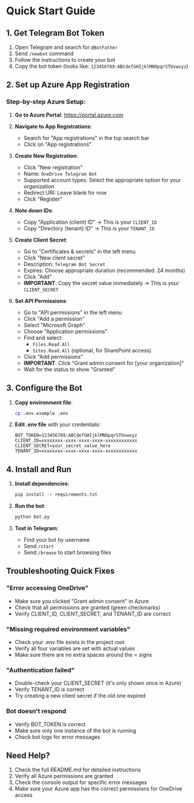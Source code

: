 # Quick Start Guide

## 1. Get Telegram Bot Token

1. Open Telegram and search for `@BotFather`
2. Send `/newbot` command
3. Follow the instructions to create your bot
4. Copy the bot token (looks like: `123456789:ABCdefGHIjklMNOpqrSTUvwxyz`)

## 2. Set up Azure App Registration

### Step-by-step Azure Setup:

1. **Go to Azure Portal**: https://portal.azure.com
2. **Navigate to App Registrations**:
   - Search for "App registrations" in the top search bar
   - Click on "App registrations"

3. **Create New Registration**:
   - Click "New registration"
   - Name: `OneDrive Telegram Bot`
   - Supported account types: Select the appropriate option for your organization
   - Redirect URI: Leave blank for now
   - Click "Register"

4. **Note down IDs**:
   - Copy "Application (client) ID" → This is your `CLIENT_ID`
   - Copy "Directory (tenant) ID" → This is your `TENANT_ID`

5. **Create Client Secret**:
   - Go to "Certificates & secrets" in the left menu
   - Click "New client secret"
   - Description: `Telegram Bot Secret`
   - Expires: Choose appropriate duration (recommended: 24 months)
   - Click "Add"
   - **IMPORTANT**: Copy the secret value immediately → This is your `CLIENT_SECRET`

6. **Set API Permissions**:
   - Go to "API permissions" in the left menu
   - Click "Add a permission"
   - Select "Microsoft Graph"
   - Choose "Application permissions"
   - Find and select:
     - `Files.Read.All`
     - `Sites.Read.All` (optional, for SharePoint access)
   - Click "Add permissions"
   - **IMPORTANT**: Click "Grant admin consent for [your organization]"
   - Wait for the status to show "Granted"

## 3. Configure the Bot

1. **Copy environment file**:
   ```bash
   cp .env.example .env
   ```

2. **Edit .env file** with your credentials:
   ```
   BOT_TOKEN=123456789:ABCdefGHIjklMNOpqrSTUvwxyz
   CLIENT_ID=xxxxxxxx-xxxx-xxxx-xxxx-xxxxxxxxxxxx
   CLIENT_SECRET=your_secret_value_here
   TENANT_ID=xxxxxxxx-xxxx-xxxx-xxxx-xxxxxxxxxxxx
   ```

## 4. Install and Run

1. **Install dependencies**:
   ```bash
   pip install -r requirements.txt
   ```

2. **Run the bot**:
   ```bash
   python bot.py
   ```

3. **Test in Telegram**:
   - Find your bot by username
   - Send `/start`
   - Send `/browse` to start browsing files

## Troubleshooting Quick Fixes

### "Error accessing OneDrive"
- Make sure you clicked "Grant admin consent" in Azure
- Check that all permissions are granted (green checkmarks)
- Verify CLIENT_ID, CLIENT_SECRET, and TENANT_ID are correct

### "Missing required environment variables"
- Check your .env file exists in the project root
- Verify all four variables are set with actual values
- Make sure there are no extra spaces around the = signs

### "Authentication failed"
- Double-check your CLIENT_SECRET (it's only shown once in Azure)
- Verify TENANT_ID is correct
- Try creating a new client secret if the old one expired

### Bot doesn't respond
- Verify BOT_TOKEN is correct
- Make sure only one instance of the bot is running
- Check bot logs for error messages

## Need Help?

1. Check the full README.md for detailed instructions
2. Verify all Azure permissions are granted
3. Check the console output for specific error messages
4. Make sure your Azure app has the correct permissions for OneDrive access
